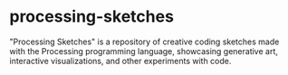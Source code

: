 # processing-sketches
"Processing Sketches" is a repository of creative coding sketches made with the Processing programming language, showcasing generative art, interactive visualizations, and other experiments with code.
